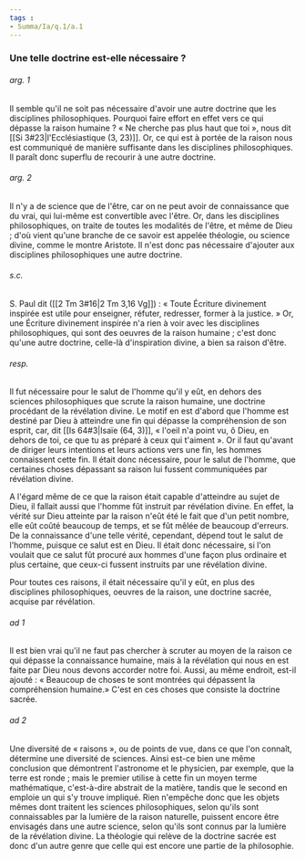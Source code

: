 ```yaml
---
tags : 
- Summa/Ia/q.1/a.1
---
```


### Une telle doctrine est-elle nécessaire ?

###### arg. 1
Il semble qu'il ne soit pas nécessaire d'avoir une autre doctrine que les disciplines philosophiques. Pourquoi faire effort en effet vers ce qui dépasse la raison humaine ? « Ne cherche pas plus haut que toi », nous dit [[Si 3#23|l'Ecclésiastique (3, 23)]]. Or, ce qui est à portée de la raison nous est communiqué de manière suffisante dans les disciplines philosophiques. Il paraît donc superflu de recourir à une autre doctrine. 

###### arg. 2
Il n'y a de science que de l'être, car on ne peut avoir de connaissance que du vrai, qui lui-même est convertible avec l'être. Or, dans les disciplines philosophiques, on traite de toutes les modalités de l'être, et même de Dieu ; d'où vient qu'une branche de ce savoir est appelée théologie, ou science divine, comme le montre Aristote. Il n'est donc pas nécessaire d'ajouter aux disciplines philosophiques une autre doctrine. 

###### s.c.
S. Paul dit ([[2 Tm 3#16|2 Tm 3,16 Vg]]) : « Toute Écriture divinement inspirée est utile pour enseigner, réfuter, redresser, former à la justice. » Or, une Écriture divinement inspirée n'a rien à voir avec les disciplines philosophiques, qui sont des oeuvres de la raison humaine ; c'est donc qu'une autre doctrine, celle-là d'inspiration divine, a bien sa raison d'être. 

###### resp.
Il fut nécessaire pour le salut de l'homme qu'il y eût, en dehors des sciences philosophiques que scrute la raison humaine, une doctrine procédant de la révélation divine. Le motif en est d'abord que l'homme est destiné par Dieu à atteindre une fin qui dépasse la compréhension de son esprit, car, dit [[Is 64#3|Isaïe (64, 3)]], « l'oeil n'a point vu, ô Dieu, en dehors de toi, ce que tu as préparé à ceux qui t'aiment ». Or il faut qu'avant de diriger leurs intentions et leurs actions vers une fin, les hommes connaissent cette fin. Il était donc nécessaire, pour le salut de l'homme, que certaines choses dépassant sa raison lui fussent communiquées par révélation divine. 

A l'égard même de ce que la raison était capable d'atteindre au sujet de Dieu, il fallait aussi que l'homme fût instruit par révélation divine. En effet, la vérité sur Dieu atteinte par la raison n'eût été le fait que d'un petit nombre, elle eût coûté beaucoup de temps, et se fût mêlée de beaucoup d'erreurs. De la connaissance d'une telle vérité, cependant, dépend tout le salut de l'homme, puisque ce salut est en Dieu. Il était donc nécessaire, si l'on voulait que ce salut fût procuré aux hommes d'une façon plus ordinaire et plus certaine, que ceux-ci fussent instruits par une révélation divine. 

Pour toutes ces raisons, il était nécessaire qu'il y eût, en plus des disciplines philosophiques, oeuvres de la raison, une doctrine sacrée, acquise par révélation. 

###### ad 1
Il est bien vrai qu'il ne faut pas chercher à scruter au moyen de la raison ce qui dépasse la connaissance humaine, mais à la révélation qui nous en est faite par Dieu nous devons accorder notre foi. Aussi, au même endroit, est-il ajouté : « Beaucoup de choses te sont montrées qui dépassent la compréhension humaine.» C'est en ces choses que consiste la doctrine sacrée. 

###### ad 2
Une diversité de « raisons », ou de points de vue, dans ce que l'on connaît, détermine une diversité de sciences. Ainsi est-ce bien une même conclusion que démontrent l'astronome et le physicien, par exemple, que la terre est ronde ; mais le premier utilise à cette fin un moyen terme mathématique, c'est-à-dire abstrait de la matière, tandis que le second en emploie un qui s'y trouve impliqué. Rien n'empêche donc que les objets mêmes dont traitent les sciences philosophiques, selon qu'ils sont connaissables par la lumière de la raison naturelle, puissent encore être envisagés dans une autre science, selon qu'ils sont connus par la lumière de la révélation divine. La théologie qui relève de la doctrine sacrée est donc d'un autre genre que celle qui est encore une partie de la philosophie. 

